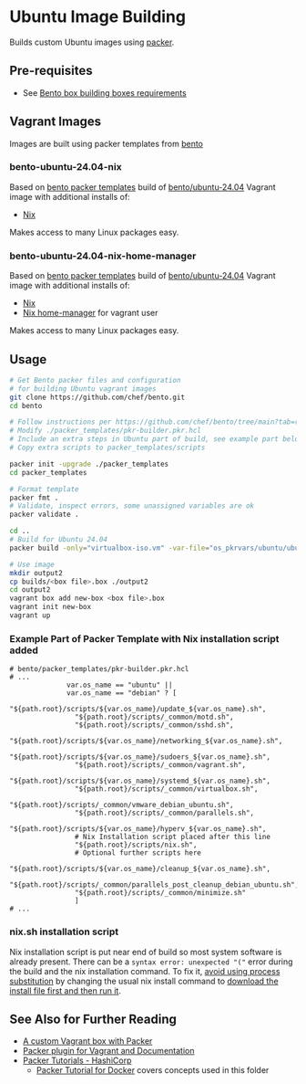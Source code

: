 # Ubuntu Image Building

Builds custom Ubuntu images using [packer](https://www.packer.io/).

## Pre-requisites

- See [Bento box building boxes requirements](https://github.com/chef/bento/tree/main?tab=readme-ov-file#building-boxes)

## Vagrant Images

Images are built using packer templates from [bento](https://github.com/chef/bento)

### bento-ubuntu-24.04-nix

Based on [bento packer templates](https://github.com/chef/bento)
build of [bento/ubuntu-24.04](https://portal.cloud.hashicorp.com/vagrant/discover/bento/ubuntu-24.04)
Vagrant image with additional installs of:

- [Nix](https://nixos.org/)

Makes access to many Linux packages easy.

### bento-ubuntu-24.04-nix-home-manager

Based on [bento packer templates](https://github.com/chef/bento)
build of [bento/ubuntu-24.04](https://portal.cloud.hashicorp.com/vagrant/discover/bento/ubuntu-24.04)
Vagrant image with additional installs of:

- [Nix](https://nixos.org/)
- [Nix home-manager](https://github.com/nix-community/home-manager) for vagrant user

Makes access to many Linux packages easy.

## Usage

```sh
# Get Bento packer files and configuration
# for building Ubuntu vagrant images
git clone https://github.com/chef/bento.git
cd bento

# Follow instructions per https://github.com/chef/bento/tree/main?tab=readme-ov-file
# Modify ./packer_templates/pkr-builder.pkr.hcl
# Include an extra steps in Ubuntu part of build, see example part below
# Copy extra scripts to packer_templates/scripts

packer init -upgrade ./packer_templates
cd packer_templates

# Format template
packer fmt .
# Validate, inspect errors, some unassigned variables are ok
packer validate .

cd ..
# Build for Ubuntu 24.04
packer build -only="virtualbox-iso.vm" -var-file="os_pkrvars/ubuntu/ubuntu-24.04-x86_64.pkrvars.hcl" ./packer_templates

# Use image
mkdir output2
cp builds/<box file>.box ./output2
cd output2
vagrant box add new-box <box file>.box
vagrant init new-box
vagrant up
```

### Example Part of Packer Template with Nix installation script added

```hcl
# bento/packer_templates/pkr-builder.pkr.hcl
# ...
              var.os_name == "ubuntu" ||
              var.os_name == "debian" ? [
                "${path.root}/scripts/${var.os_name}/update_${var.os_name}.sh",
                "${path.root}/scripts/_common/motd.sh",
                "${path.root}/scripts/_common/sshd.sh",
                "${path.root}/scripts/${var.os_name}/networking_${var.os_name}.sh",
                "${path.root}/scripts/${var.os_name}/sudoers_${var.os_name}.sh",
                "${path.root}/scripts/_common/vagrant.sh",
                "${path.root}/scripts/${var.os_name}/systemd_${var.os_name}.sh",
                "${path.root}/scripts/_common/virtualbox.sh",
                "${path.root}/scripts/_common/vmware_debian_ubuntu.sh",
                "${path.root}/scripts/_common/parallels.sh",
                "${path.root}/scripts/${var.os_name}/hyperv_${var.os_name}.sh",
                # Nix Installation script placed after this line
                "${path.root}/scripts/nix.sh",
                # Optional further scripts here
                "${path.root}/scripts/${var.os_name}/cleanup_${var.os_name}.sh",
                "${path.root}/scripts/_common/parallels_post_cleanup_debian_ubuntu.sh",
                "${path.root}/scripts/_common/minimize.sh"
                ]
# ...
```

### nix.sh installation script

Nix installation script is put near end of build
so most system software is already present.
There can be a `syntax error: unexpected "("`
error during the build and the nix installation command.
To fix it, [avoid using process substitution](https://discourse.nixos.org/t/how-to-install-multi-user-nix-on-alpine/13909)
by changing the usual nix install command to
[download the install file first and then run it](../../virtualization/ubuntu-desktop/provisioner/nix.sh).

## See Also for Further Reading

- [A custom Vagrant box with Packer](https://dev.to/mattdark/a-custom-vagrant-box-with-packer-13ke)
- [Packer plugin for Vagrant and Documentation](https://github.com/hashicorp/packer-plugin-vagrant/tree/main)
- [Packer Tutorials - HashiCorp](https://developer.hashicorp.com/packer/tutorials)
  - [Packer Tutorial for Docker](https://developer.hashicorp.com/packer/tutorials/docker-get-started)
    covers concepts used in this folder
